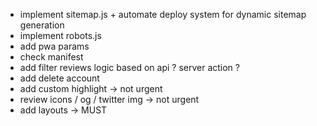 - implement sitemap.js + automate deploy system for dynamic sitemap generation
- implement robots.js
- add pwa params
- check manifest
- add filter reviews logic based on api ? server action ?
- add delete account
- add custom highlight -> not urgent
- review icons / og / twitter img -> not urgent
- add layouts -> MUST
